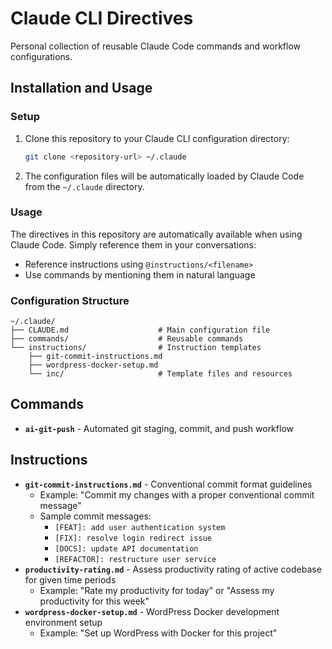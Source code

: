 # Claude CLI Directives

Personal collection of reusable Claude Code commands and workflow configurations.

## Installation and Usage

### Setup

1. Clone this repository to your Claude CLI configuration directory:
   ```bash
   git clone <repository-url> ~/.claude
   ```

2. The configuration files will be automatically loaded by Claude Code from the `~/.claude` directory.

### Usage

The directives in this repository are automatically available when using Claude Code. Simply reference them in your conversations:

- Reference instructions using `@instructions/<filename>` 
- Use commands by mentioning them in natural language

### Configuration Structure

```
~/.claude/
├── CLAUDE.md                    # Main configuration file
├── commands/                    # Reusable commands
└── instructions/                # Instruction templates
    ├── git-commit-instructions.md
    ├── wordpress-docker-setup.md
    └── inc/                     # Template files and resources
```

## Commands

- **`ai-git-push`** - Automated git staging, commit, and push workflow

## Instructions

- **`git-commit-instructions.md`** - Conventional commit format guidelines
  - Example: "Commit my changes with a proper conventional commit message"
  - Sample commit messages:
    - `[FEAT]: add user authentication system`
    - `[FIX]: resolve login redirect issue`
    - `[DOCS]: update API documentation`
    - `[REFACTOR]: restructure user service`
- **`productivity-rating.md`** - Assess productivity rating of active codebase for given time periods 
  - Example: "Rate my productivity for today" or "Assess my productivity for this week"
- **`wordpress-docker-setup.md`** - WordPress Docker development environment setup
  - Example: "Set up WordPress with Docker for this project"

